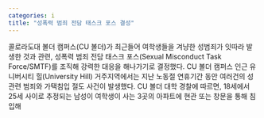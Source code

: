 ```yaml
---
categories: i
title: "성폭력 범죄 전담 태스크 포스 결성"
---
```

콜로라도대 볼더 캠퍼스(CU 볼더)가 최근들어 여학생들을 겨냥한 성범죄가 잇따라 발생한 것과 관련, 성폭력 범죄 전담 태스크 포스(Sexual Misconduct Task Force/SMTF)를 조직해 강력한 대응을 해나가기로 결정했다. CU 볼더 캠퍼스 인근 유니버시티 힐(University Hill) 거주지역에서는 지난 노동절 연휴기간 동안 여러건의 성관련 범죄와 가택침입 절도 사건이 발생했다. CU 볼더 대학 경찰에 따르면, 18세에서 25세 사이로 추정되는 남성이 여학생이 사는 3곳의 아파트에 현관 또는 창문을 통해 침입해